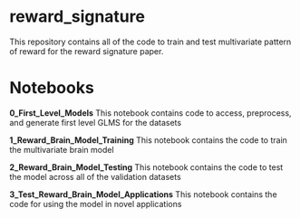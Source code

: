 # reward_signature
This repository contains all of the code to train and test multivariate pattern of reward for the reward signature paper.

# Notebooks
**0_First_Level_Models**
This notebook contains code to access, preprocess, and generate first level GLMS for the datasets

**1_Reward_Brain_Model_Training**
This notebook contains the code to train the multivariate brain model

**2_Reward_Brain_Model_Testing**
This notebook contains the code to test the model across all of the validation datasets

**3_Test_Reward_Brain_Model_Applications**
This notebook contains the code for using the model in novel applications